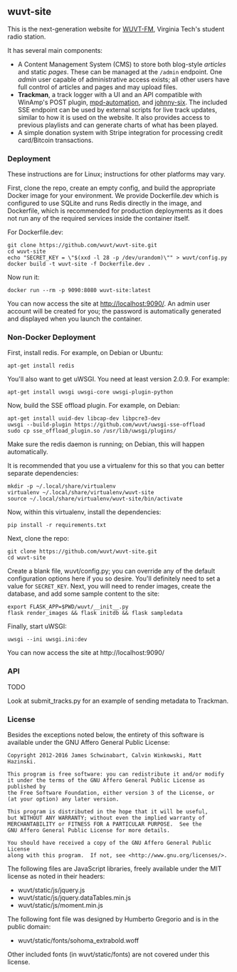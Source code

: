 ## wuvt-site
This is the next-generation website for [WUVT-FM](https://www.wuvt.vt.edu), 
Virginia Tech's student radio station.

It has several main components:
- A Content Management System (CMS) to store both blog-style *articles* and 
  static *pages*. These can be managed at the `/admin` endpoint. One *admin*
  user capable of administrative access exists; all other users have full 
  control of articles and pages and may upload files. 
- **Trackman**, a track logger with a UI and an API compatible with WinAmp's
  POST plugin, [mpd-automation](https://github.com/wuvt/mpd-automation),
  and [johnny-six](https://github.com/wuvt/johnny-six). The included SSE
  endpoint can be used by external scripts for live track updates, similar to
  how it is used on the website. It also provides access to previous playlists
  and can generate charts of what has been played.
- A simple donation system with Stripe integration for processing credit
  card/Bitcoin transactions.

### Deployment
These instructions are for Linux; instructions for other platforms may vary.

First, clone the repo, create an empty config, and build the appropriate Docker
image for your environment. We provide Dockerfile.dev which is configured to
use SQLite and runs Redis directly in the image, and Dockerfile, which is
recommended for production deployments as it does not run any of the required
services inside the container itself.

For Dockerfile.dev:
```
git clone https://github.com/wuvt/wuvt-site.git
cd wuvt-site
echo "SECRET_KEY = \"$(xxd -l 28 -p /dev/urandom)\"" > wuvt/config.py
docker build -t wuvt-site -f Dockerfile.dev .
```

Now run it:
```
docker run --rm -p 9090:8080 wuvt-site:latest
```

You can now access the site at <http://localhost:9090/>. An admin user account
will be created for you; the password is automatically generated and displayed
when you launch the container.

### Non-Docker Deployment
First, install redis. For example, on Debian or Ubuntu:

```
apt-get install redis
```

You'll also want to get uWSGI. You need at least version 2.0.9. For example:

```
apt-get install uwsgi uwsgi-core uwsgi-plugin-python
```

Now, build the SSE offload plugin. For example, on Debian:

```
apt-get install uuid-dev libcap-dev libpcre3-dev
uwsgi --build-plugin https://github.com/wuvt/uwsgi-sse-offload
sudo cp sse_offload_plugin.so /usr/lib/uwsgi/plugins/
```

Make sure the redis daemon is running; on Debian, this will happen
automatically.

It is recommended that you use a virtualenv for this so that you can better
separate dependencies:

```
mkdir -p ~/.local/share/virtualenv
virtualenv ~/.local/share/virtualenv/wuvt-site
source ~/.local/share/virtualenv/wuvt-site/bin/activate
```

Now, within this virtualenv, install the dependencies:

```
pip install -r requirements.txt
```

Next, clone the repo:

```
git clone https://github.com/wuvt/wuvt-site.git
cd wuvt-site
```

Create a blank file, wuvt/config.py; you can override any of the default
configuration options here if you so desire. You'll definitely need to set a
value for `SECRET_KEY`. Next, you will need to render images, create the
database, and add some sample content to the site:

```
export FLASK_APP=$PWD/wuvt/__init__.py
flask render_images && flask initdb && flask sampledata
```

Finally, start uWSGI:

```
uwsgi --ini uwsgi.ini:dev
```

You can now access the site at http://localhost:9090/

### API
TODO

Look at submit_tracks.py for an example of sending metadata to Trackman.


### License

Besides the exceptions noted below, the entirety of this software is available
under the GNU Affero General Public License:

```
Copyright 2012-2016 James Schwinabart, Calvin Winkowski, Matt Hazinski.

This program is free software: you can redistribute it and/or modify
it under the terms of the GNU Affero General Public License as published by
the Free Software Foundation, either version 3 of the License, or
(at your option) any later version.

This program is distributed in the hope that it will be useful,
but WITHOUT ANY WARRANTY; without even the implied warranty of
MERCHANTABILITY or FITNESS FOR A PARTICULAR PURPOSE.  See the
GNU Affero General Public License for more details.

You should have received a copy of the GNU Affero General Public License
along with this program.  If not, see <http://www.gnu.org/licenses/>.
```

The following files are JavaScript libraries, freely available under the MIT
license as noted in their headers:
* wuvt/static/js/jquery.js
* wuvt/static/js/jquery.dataTables.min.js
* wuvt/static/js/moment.min.js

The following font file was designed by Humberto Gregorio and is in the public
domain:
* wuvt/static/fonts/sohoma_extrabold.woff

Other included fonts (in wuvt/static/fonts) are not covered under this license.
